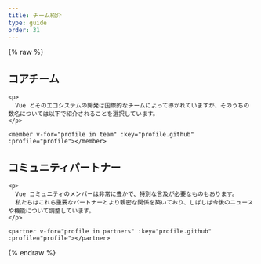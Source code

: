 ```yaml
---
title: チーム紹介
type: guide
order: 31
---
```


{% raw %}
<style>
  #team-members .vuer {
    display: flex;
    padding: 20px 0;
    border-bottom: 1px dotted #ddd;
  }

  #team-members .vuer .avatar {
    flex: 0 0 80px;
  }

  #team-members .vuer .avatar img {
    border-radius: 50%;
  }

  #team-members .vuer .profile {
    padding-left: 26px;
    flex: 1;
  }

  #team-members .vuer .profile h3 {
    margin: 0;
    font-size: 1.3em;
  }

  #team-members .vuer .profile h3::before, #team-members .vuer .profile h3::after {
    display: none;
  }

  #team-members .vuer .profile dl {
    margin: 5px 0 0;
  }

  #team-members .vuer .profile dt, 
  #team-members .vuer .profile dd,
  #team-members .vuer .profile ul,
  #team-members .vuer .profile li {
    display: inline;
    padding: 0;
    margin: 0;
    line-height: 1.6;
  }

  #team-members .vuer .profile li::after {
    content: ' · ';
  }

  #team-members .vuer .profile li:last-child::after {
    content: '';
  }

  #team-members .vuer .profile dt::after {
    content: ':';
  }

  #team-members .vuer .profile dd {
    font-weight: 600;
  }

  #team-members .vuer .profile dd::after {
    content: ' ';
    display: block;
  }

  #team-members .vuer .profile .social {
    margin-top: 3px;
    font-size: 1.3em;
  }

  #team-members .vuer .profile .social a {
    margin-right: 5px;
  }

  #team-members .vuer .profile .social a.github {
    color: #000;
  }

  #team-members .vuer .profile .social a.twitter {
    color: #1da1f3;
  }
</style>

<script id="memberTemplate" type="text/tmpl">
  <div class="vuer">
    <div class="avatar">
      <img v-if="profile.github" 
        :src="'https://github.com/' + profile.github + '.png'" 
        :alt="profile.name" width=80 height=80>
    </div>
    <div class="profile">
      <h3>{{ profile.name }}</h3>
      <dl>
        <template v-if="profile.reposOfficial">
          <dt>Core focus</dt>
          <dd>
            <ul>
              <li v-for="repo in profile.reposOfficial">
                <a :href="githubUrl('vuejs', repo)" target=_blank>{{ repo }}</a>
              </li>
            </ul>
          </dd>
        </template>
        <template v-if="profile.github && profile.reposPersonal">
          <dt>Ecosystem</dt>
          <dd>
            <ul>
              <li v-for="repo in profile.reposPersonal">
                <a :href="githubUrl(profile.github, repo)" target=_blank>
                  {{ repo}}
                </a>
              </li>
            </ul>
          </dd>
        </template>
        <template v-if="profile.work">
          <dt>Work</dt>
          <dd>{{ profile.work }}</dd>
        </template>
        <template v-if="profile.links">
          <dt>Website{{ profile.links.length > 1 ? 's' : '' }}</dt>
          <dd>
            <ul>
              <li v-for="link in profile.links">
                <a :href="link" target=_blank>{{ minimizeLink(link) }}</a>
              </li>
            </ul>
          </dd>
        </template>
        <footer v-if="profile.github || profile.twitter" class="social">
          <a class=github v-if="profile.github" :href="githubUrl(profile.github)">
            <i class="fa fa-github"></i>
          </a>
          <a class=twitter v-if="profile.twitter" :href="'https://twitter.com/' + profile.twitter">
            <i class="fa fa-twitter"></i>
          </a>
        </footer>
      </dl>
    </div>
  </div>
</script>

<div id="team-members">
  <div class="team">
    <h2 id="the-core-team">コアチーム</h2>

    <p>
      Vue とそのエコシステムの開発は国際的なチームによって導かれていますが、そのうちの数名については以下で紹介されることを選択しています。
    </p>

    <member v-for="profile in team" :key="profile.github" :profile="profile"></member>
  </div>

  <div class="team">
    <h2 id="community-partners">コミュニティパートナー</h2>

    <p>
      Vue コミュニティのメンバーは非常に豊かで、特別な言及が必要なものもあります。
      私たちはこれら重要なパートナーとより親密な関係を築いており、しばしば今後のニュースや機能について調整しています。
    </p>

    <partner v-for="profile in partners" :key="profile.github" :profile="profile"></partner>
  </div>
</div>

<script>
(function () {
  var team = [{
    name: 'Evan You',
    github: 'yyx990803',
    twitter: 'youyuxi',
    work: 'Creator @ Vue.js',
    links: [
      'https://www.patreon.com/evanyou'
    ]
  }]

  team = team.concat(shuffle([
    {
      name: 'Chris Fritz',
      github: 'chrisvfritz',
      twitter: 'chrisvfritz',
      work: 'Consultant',
      reposOfficial: [
        'vuejs.org', 'vue-migration-helper'
      ],
      reposPersonal: [
        'vue-2.0-simple-routing-example', 'vue-ssr-demo-simple'
      ]
    },
    {
      name: 'Eduardo',
      github: 'posva',
      twitter: 'posva',
      work: 'Lead Instructor @ IronHack',
      reposOfficial: [
        'vuefire', 'vue-router'
      ],
      reposPersonal: [
        'vuexfire', 'vue-mdc', 'vue-motion'
      ],
      links: [
        'https://www.codementor.io/posva'
      ]
    },
    {
      name: 'Jinjiang',
      github: 'jinjiang',
      twitter: 'zhaojinjiang',
      work:'Alibaba',
      reposPersonal: [
        'apache/incubator-weex'
      ]
    },
    {
      name: 'Egoist',
      github: 'egoist',
      twitter: 'rem_rin_rin',
      reposOfficial: [
        'vue-cli'
      ],
      reposPersonal: [
        'poi', 'ream', 'vue-play'
      ]
    },
    {
      name: 'Katashin',
      work: 'oRo Co., Ltd.',
      github: 'ktsn',
      twitter: 'ktsn',
      reposOfficial: [
        'vuex', 'vue-class-component'
      ]
    },
    {
      name: 'Kazupon',
      github: 'kazupon',
      twitter: 'kazu_pon',
      work: 'CTO',
      reposOfficial: [
        'jp.vuejs.org'
      ],
      reposPersonal: [
        'vue-i18n', 'vue-i18n-loader', 'vue-validator'
      ],
      links: [
        'https://cuusoo.com', 'http://frapwings.jp'
      ]
    },
    {
      name: 'Rahul Kadyan',
      work: 'Headout',
      github: 'znck',
      twitter: 'znck0',
      reposOfficial: [
        'rollup-plugin-vue', 'vue-issue-helper'
      ],
      reposPersonal: [
        'vue-keynote', 'bootstrap-for-vue', 'vue-interop'
      ],
      links: [
        'https://znck.me', 'https://www.codementor.io/znck'
      ]
    },
    {
      name: 'Alan Song',
      work: 'Cofounder @ Futurenda',
      github: 'fnlctrl',
      reposOfficial: [
        'vue-router'
      ]
    },
    {
      name: 'Blake Newman',
      work: 'Software Engineer @ Attest (askattest.com)',
      github: 'blake-newman',
      twitter: 'blake-newman',
      reposOfficial: [
        'vuex', 'vue-router', 'vue-loader'
      ]
    },
    {
      name: 'Phan An',
      github: 'phanan',
      twitter: 'notphanan',
      reposOfficial: [
        'vuejs.org'
      ],
      reposPersonal: [
        'vuequery', 'vue-google-signin-button'
      ],
      links: [
        'https://phanan.net/'
      ]
    }
  ]))

  var partners = [
    {
      name: 'Sebastien Chopin',
      github: 'Atinux',
      twitter: 'Atinux',
      reposPersonal: [
        'nuxt/nuxt.js'
      ],
      links: [
        'https://orion.sh/'
      ]
    },
    {
      name: 'Khary Sharpe',
      github: 'kharysharpe',
      twitter: 'kharysharpe',
      links: [
        'https://twitter.com/VueJsNews',
        'http://www.kharysharpe.com/'
      ]
    }
  ]

  var mixin = {
    methods: {
      minimizeLink: function (link) {
        return link
          .replace(/^https?:\/\/(www\.)?/, '')
          .replace(/\/$/, '')
      },
      /**
       * Generate a GitHub URL using a repo and a handle.
       */
      githubUrl: function (handle, repo) {
        if (repo && repo.indexOf('/') !== -1) {
          // If the repo name has a slash, it must be an organization repo.
          // In such a case, we discard the (personal) handle.
          return 'https://github.com/' + repo;
        }
        return 'https://github.com/' + handle + '/' + (repo || '');
      }
    }
  }

  Vue.component('member', {
    template: document.getElementById('memberTemplate').innerHTML,
    props: {
      profile: Object
    },
    mixins: [mixin] 
  })

  Vue.component('partner', {
    template: document.getElementById('memberTemplate').innerHTML,
    props: {
      profile: Object
    },
    mixins: [mixin]
  })

  new Vue({
    el: '#team-members',
    data: {
      team: team,
      partners: shuffle(partners)
    }
  })

  /**
  * Shuffles array in place.
  * @param {Array} a items The array containing the items.
  */
  function shuffle(a) {
    var j, x, i;
    for (i = a.length; i; i--) {
      j = Math.floor(Math.random() * i);
      x = a[i - 1];
      a[i - 1] = a[j];
      a[j] = x;
    }
    return a
  }
})()
</script>
{% endraw %}
